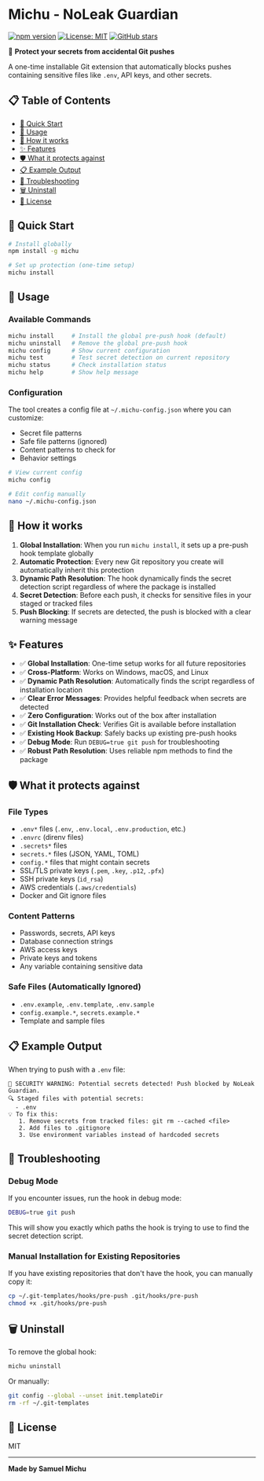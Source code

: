 # Michu - NoLeak Guardian

[![npm version](https://badge.fury.io/js/michu.svg)](https://badge.fury.io/js/michu)
[![License: MIT](https://img.shields.io/badge/License-MIT-yellow.svg)](https://opensource.org/licenses/MIT)
[![GitHub stars](https://img.shields.io/github/stars/your-username/michu.svg?style=social&label=Star)](https://github.com/your-username/michu)

🔐 **Protect your secrets from accidental Git pushes**

A one-time installable Git extension that automatically blocks pushes containing sensitive files like `.env`, API keys, and other secrets.

## 📋 Table of Contents

- [🚀 Quick Start](#-quick-start)
- [📖 Usage](#-usage)
- [🔧 How it works](#-how-it-works)
- [✨ Features](#-features)
- [🛡️ What it protects against](#️-what-it-protects-against)
- [📋 Example Output](#-example-output)
- [🔧 Troubleshooting](#-troubleshooting)
- [🗑️ Uninstall](#️-uninstall)
- [📄 License](#-license)

## 🚀 Quick Start

```bash
# Install globally
npm install -g michu

# Set up protection (one-time setup)
michu install
```

## 📖 Usage

### Available Commands
```bash
michu install     # Install the global pre-push hook (default)
michu uninstall   # Remove the global pre-push hook
michu config      # Show current configuration
michu test        # Test secret detection on current repository
michu status      # Check installation status
michu help        # Show help message
```

### Configuration
The tool creates a config file at `~/.michu-config.json` where you can customize:
- Secret file patterns
- Safe file patterns (ignored)
- Content patterns to check for
- Behavior settings

```bash
# View current config
michu config

# Edit config manually
nano ~/.michu-config.json
```

## 🔧 How it works

1. **Global Installation**: When you run `michu install`, it sets up a pre-push hook template globally
2. **Automatic Protection**: Every new Git repository you create will automatically inherit this protection
3. **Dynamic Path Resolution**: The hook dynamically finds the secret detection script regardless of where the package is installed
4. **Secret Detection**: Before each push, it checks for sensitive files in your staged or tracked files
5. **Push Blocking**: If secrets are detected, the push is blocked with a clear warning message

## ✨ Features

- ✅ **Global Installation**: One-time setup works for all future repositories
- ✅ **Cross-Platform**: Works on Windows, macOS, and Linux
- ✅ **Dynamic Path Resolution**: Automatically finds the script regardless of installation location
- ✅ **Clear Error Messages**: Provides helpful feedback when secrets are detected
- ✅ **Zero Configuration**: Works out of the box after installation
- ✅ **Git Installation Check**: Verifies Git is available before installation
- ✅ **Existing Hook Backup**: Safely backs up existing pre-push hooks
- ✅ **Debug Mode**: Run `DEBUG=true git push` for troubleshooting
- ✅ **Robust Path Resolution**: Uses reliable npm methods to find the package

## 🛡️ What it protects against

### File Types
- `.env*` files (`.env`, `.env.local`, `.env.production`, etc.)
- `.envrc` (direnv files)
- `.secrets*` files
- `secrets.*` files (JSON, YAML, TOML)
- `config.*` files that might contain secrets
- SSL/TLS private keys (`.pem`, `.key`, `.p12`, `.pfx`)
- SSH private keys (`id_rsa`)
- AWS credentials (`.aws/credentials`)
- Docker and Git ignore files

### Content Patterns
- Passwords, secrets, API keys
- Database connection strings
- AWS access keys
- Private keys and tokens
- Any variable containing sensitive data

### Safe Files (Automatically Ignored)
- `.env.example`, `.env.template`, `.env.sample`
- `config.example.*`, `secrets.example.*`
- Template and sample files

## 📋 Example Output

When trying to push with a `.env` file:

```
🚨 SECURITY WARNING: Potential secrets detected! Push blocked by NoLeak Guardian.
🔍 Staged files with potential secrets:
  - .env
💡 To fix this:
   1. Remove secrets from tracked files: git rm --cached <file>
   2. Add files to .gitignore
   3. Use environment variables instead of hardcoded secrets
```

## 🔧 Troubleshooting

### Debug Mode
If you encounter issues, run the hook in debug mode:

```bash
DEBUG=true git push
```

This will show you exactly which paths the hook is trying to use to find the secret detection script.

### Manual Installation for Existing Repositories
If you have existing repositories that don't have the hook, you can manually copy it:

```bash
cp ~/.git-templates/hooks/pre-push .git/hooks/pre-push
chmod +x .git/hooks/pre-push
```

## 🗑️ Uninstall

To remove the global hook:

```bash
michu uninstall
```

Or manually:

```bash
git config --global --unset init.templateDir
rm -rf ~/.git-templates
```

## 📄 License

MIT

---

**Made by Samuel Michu** 